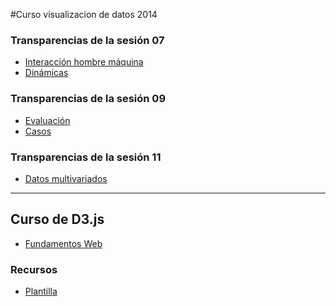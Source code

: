 
#Curso visualizacion de datos 2014 

### Transparencias de la sesión 07

* [Interacción hombre máquina](s07_interaccion_y_dinamicas/s07-1_interacción_hombre_maquina.html)
* [Dinámicas](s07_interaccion_y_dinamicas/s07-2_dinamicas.html)

### Transparencias de la sesión 09

* [Evaluación](s09_evaluacion/s09_evaluación.html)
* [Casos](s09_evaluacion/s09_casos.html)

### Transparencias de la sesión 11

* [Datos multivariados](s11_multivariado/s11_multivariado.html)

<hr>

## Curso de D3.js

* [Fundamentos Web](curdo_d3/fundamentos_web.html)

### Recursos

* [Plantilla](curso_d3/plantilla/)
